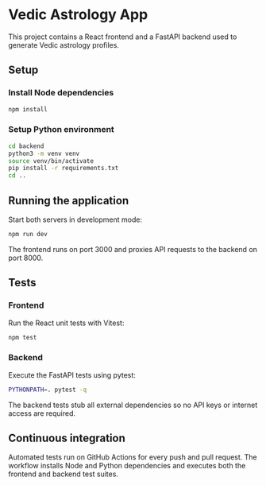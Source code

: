 # Vedic Astrology App

This project contains a React frontend and a FastAPI backend used to generate Vedic astrology profiles.

## Setup

### Install Node dependencies

```bash
npm install
```

### Setup Python environment

```bash
cd backend
python3 -m venv venv
source venv/bin/activate
pip install -r requirements.txt
cd ..
```

## Running the application

Start both servers in development mode:

```bash
npm run dev
```

The frontend runs on port 3000 and proxies API requests to the backend on port 8000.

## Tests

### Frontend

Run the React unit tests with Vitest:

```bash
npm test
```

### Backend

Execute the FastAPI tests using pytest:

```bash
PYTHONPATH=. pytest -q
```

The backend tests stub all external dependencies so no API keys or internet access are required.

## Continuous integration

Automated tests run on GitHub Actions for every push and pull request. The workflow installs Node and Python dependencies and executes both the frontend and backend test suites.

